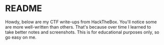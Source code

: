 # README

Howdy, below are my CTF write-ups from HackTheBox. You'll notice some are more well-written than others. That's because over time I learned to take better notes and screenshots. This is for educational purposes only, so go easy on me.
